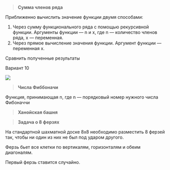 >**Сумма членов ряда**

Приближенно вычислить значение функции двумя способами:

1) Через сумму функционального ряда с помощью рекурсивной функции. Аргументы функции — n и x, где n — количество членов ряда, x — переменная. 
2) Через прямое вычисление значения функции. Аргумент функции — переменная x.

Сравнить полученные результаты

Вариант 10

![](https://sun9-48.userapi.com/impg/e4k3Jz1eenCPGRYXcAySh_z3Pe5NOFx9ZC-U_g/XFWKHwJEBYI.jpg?size=433x62&quality=96&sign=8cd72c0671eaf6d643c791858841c373&type=album)

>**Числа Фиббоначи**

Функция, принимающая n, где n — порядковый номер нужного числа Фибоначчи

>**Ханойская башня**

>**Задача о 8 ферзях**

На стандартной шахматной доске 8х8 необходимо разместить 8 ферзей так, чтобы ни один из них не был под ударом другого.

Ферзь бьет все клетки по вертикалям, горизонталям и обеим диагоналям.

Первый ферзь ставится случайно.

